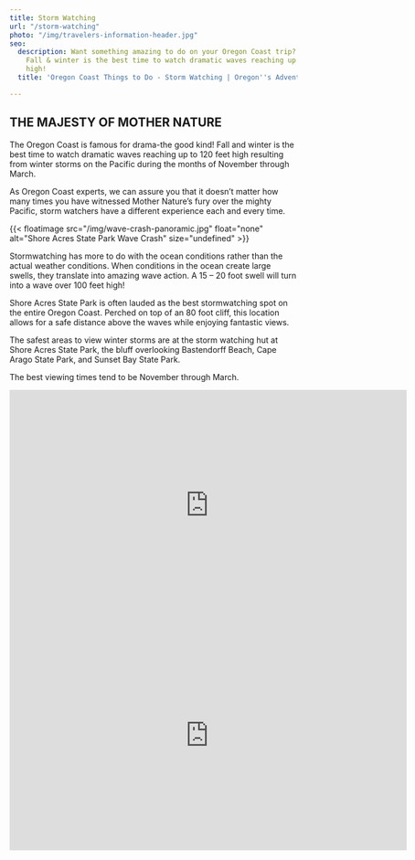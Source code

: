 ```yaml
---
title: Storm Watching
url: "/storm-watching"
photo: "/img/travelers-information-header.jpg"
seo:
  description: Want something amazing to do on your Oregon Coast trip? Try storm watching!
    Fall & winter is the best time to watch dramatic waves reaching up to 120 feet
    high!
  title: 'Oregon Coast Things to Do - Storm Watching | Oregon''s Adventure Coast '

---
```

## THE MAJESTY OF MOTHER NATURE

The Oregon Coast is famous for drama-the good kind!  Fall and winter is the best time to watch dramatic waves reaching up to 120 feet high resulting from winter storms on the Pacific during the months of November through March.

As Oregon Coast experts, we can assure you that it doesn’t matter how many times you have witnessed Mother Nature’s fury over the mighty Pacific, storm watchers have a different experience each and every time.

{{< floatimage src="/img/wave-crash-panoramic.jpg" float="none" alt="Shore Acres State Park Wave Crash" size="undefined" >}}

Stormwatching has more to do with the ocean conditions rather than the actual weather conditions.  When conditions in the ocean create large swells, they translate into amazing wave action. A 15 – 20 foot swell will turn into a wave over 100 feet high!

Shore Acres State Park is often lauded as the best stormwatching spot on the entire Oregon Coast. Perched on top of an 80 foot cliff, this location allows for a safe distance above the waves while enjoying fantastic views.

The safest areas to view winter storms are at the storm watching hut at Shore Acres State Park, the bluff overlooking Bastendorff Beach, Cape Arago State Park, and Sunset Bay State Park.

The best viewing times tend to be November through March.

<iframe width="695" height="403" src="https://www.youtube.com/embed/jdnrfyh4gRc"frameborder="0" allow="accelerometer; autoplay; encrypted-media; gyroscope; picture-in-picture" allowfullscreen></iframe>

<iframe width="695" height="403" src="https://www.youtube.com/embed/yTeho70rQFo?rel=0" frameborder="0" allow="autoplay; encrypted-media" allowfullscreen></iframe>